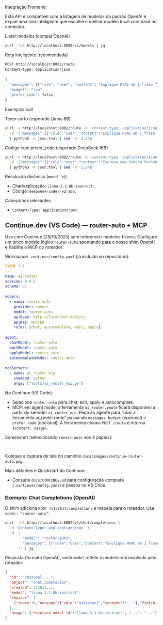 Integração Frontend

Esta API é compatível com a listagem de modelos do padrão OpenAI e expõe uma rota inteligente que escolhe o melhor modelo local com base no conteúdo.

Listar modelos (compat OpenAI)
```bash
curl -fsS http://localhost:8082/v1/models | jq
```

Rota inteligente (recomendada)
```bash
POST http://localhost:8082/route
Content-Type: application/json

{
  "messages": [{"role": "user", "content": "Explique HVAC em 1 frase."}],
  "budget": "low",
  "prefer_code": false
}
```

Exemplos curl

Texto curto (esperado Llama 8B)
```bash
curl -s http://localhost:8082/route -H 'content-type: application/json' \
  -d '{"messages":[{"role":"user","content":"Explique HVAC em 1 frase."}]}' \
  | python3 -m json.tool | sed -n '1,24p'
```

Código com prefer_code (esperado DeepSeek 16B)
```bash
curl -s http://localhost:8082/route -H 'content-type: application/json' \
  -d '{"messages":[{"role":"user","content":"Escreva uma função Python soma(n1,n2) com docstring."}],"prefer_code":true}' \
  | python3 -m json.tool | sed -n '1,24p'
```

Resolução dinâmica (`model_id`)
- Chat/explicação: `llama-3.1-8b-instruct`.
- Código: `deepseek-coder-v2-16b`.

Cabeçalhos relevantes
- `Content-Type: application/json`.

## Continue.dev (VS Code) — router-auto + MCP

Uso com Continue (28/10/2025) sem referenciar modelos físicos. Configure um único modelo lógico `router-auto` apontando para o nosso shim OpenAI e habilite o MCP do roteador:

Workspace `.continue/config.yaml` (já incluído no repositório):
```yaml
%YAML 1.1
---
name: ai-router
version: 0.0.1
schema: v1

models:
  - name: router-auto
    provider: openai
    model: router-auto
    apiBase: http://localhost:8082/v1
    apiKey: ROUTER
    roles: [chat, autocomplete, edit, apply]

agent:
  chatModel: router-auto
  editModel: router-auto
  applyModel: router-auto
  autocompleteModel: router-auto

mcpServers:
  - name: ai_router_mcp
    command: python
    args: ["tools/ai_router_mcp.py"]
```

No Continue (VS Code):
- Selecione `router-auto` para chat, edit, apply e autocomplete.
- MCP: em agent mode, a ferramenta `ai_router.route` ficará disponível a partir do servidor `ai_router_mcp`. Peça ao agente para “usar a ferramenta ai_router.route” passando `messages`, `budget` (opcional) e `prefer_code` (opcional). A ferramenta chama `POST /route` e retorna `{content, usage}`.

Screenshot (selecionando `router-auto` nos 4 papéis):

![Continue VS Code — router-auto em chat/edit/apply/autocomplete](docs/images/continue-router-auto.png)

Coloque a captura de tela no caminho `docs/images/continue-router-auto.png`.

Mais detalhes e Quickstart do Continue:
- Consulte `docs/CONTINUE.md` para configuração completa (`.continue/config.yaml`) e passos no VS Code.

### Exemplo: Chat Completions (OpenAI)

O shim adiciona `POST /v1/chat/completions` e mapeia para o roteador. Use `model: "router-auto"`:

```bash
curl -fsS http://localhost:8082/v1/chat/completions \
  -H 'Content-Type: application/json' \
  -d '{
        "model": "router-auto",
        "messages": [{"role":"user","content":"Explique HVAC em 1 frase."}]
      }' | jq '.'
```

Resposta (formato OpenAI), onde `model` reflete o modelo real resolvido pelo roteador:
```json
{
  "id": "chatcmpl-...",
  "object": "chat.completion",
  "created": 173014...,
  "model": "llama-3.1-8b-instruct",
  "choices": [
    {"index":0,"message":{"role":"assistant","content":"..."},"finish_reason":"stop"}
  ],
  "usage": {"resolved_model_id":"llama-3.1-8b-instruct", "...": "..."}
}
```
